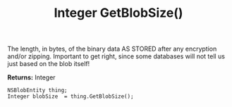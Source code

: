 ﻿---
uid: crmscript_ref_NSBlobEntity_GetBlobSize
title: Integer GetBlobSize()
intellisense: NSBlobEntity.GetBlobSize
keywords: NSBlobEntity, GetBlobSize
so.topic: reference
---

The length, in bytes, of the binary data AS STORED after any encryption and/or zipping. Important to get right, since some databases will not tell us just based on the blob itself!

**Returns:** Integer


```crmscript
NSBlobEntity thing;
Integer blobSize  = thing.GetBlobSize();
```


